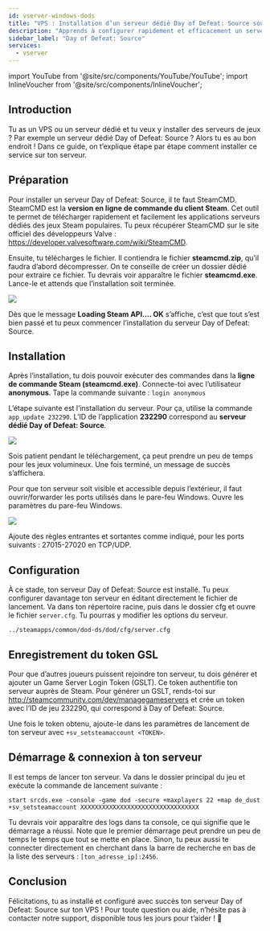 ```yaml
---
id: vserver-windows-dods
title: "VPS : Installation d’un serveur dédié Day of Defeat: Source sous Windows"
description: "Apprends à configurer rapidement et efficacement un serveur dédié Day of Defeat: Source sur ton VPS ou serveur dédié → Découvre-le maintenant"
sidebar_label: "Day of Defeat: Source"
services:
  - vserver
---
```


import YouTube from '@site/src/components/YouTube/YouTube';
import InlineVoucher from '@site/src/components/InlineVoucher';

## Introduction
Tu as un VPS ou un serveur dédié et tu veux y installer des serveurs de jeux ? Par exemple un serveur dédié Day of Defeat: Source ? Alors tu es au bon endroit ! Dans ce guide, on t’explique étape par étape comment installer ce service sur ton serveur.

<InlineVoucher />

## Préparation

Pour installer un serveur Day of Defeat: Source, il te faut SteamCMD. SteamCMD est la **version en ligne de commande du client Steam**. Cet outil te permet de télécharger rapidement et facilement les applications serveurs dédiés des jeux Steam populaires. Tu peux récupérer SteamCMD sur le site officiel des développeurs Valve : https://developer.valvesoftware.com/wiki/SteamCMD.

Ensuite, tu télécharges le fichier. Il contiendra le fichier **steamcmd.zip**, qu’il faudra d’abord décompresser. On te conseille de créer un dossier dédié pour extraire ce fichier. Tu devrais voir apparaître le fichier **steamcmd.exe**. Lance-le et attends que l’installation soit terminée.

![](https://screensaver01.zap-hosting.com/index.php/s/7Hib2ZgaYWTsRNE/preview)

Dès que le message **Loading Steam API.... OK** s’affiche, c’est que tout s’est bien passé et tu peux commencer l’installation du serveur Day of Defeat: Source.



## Installation

Après l’installation, tu dois pouvoir exécuter des commandes dans la **ligne de commande Steam (steamcmd.exe)**. Connecte-toi avec l’utilisateur **anonymous**. Tape la commande suivante : `login anonymous`

L’étape suivante est l’installation du serveur. Pour ça, utilise la commande `app_update 232290`. L’ID de l’application **232290** correspond au **serveur dédié Day of Defeat: Source**.

![](https://screensaver01.zap-hosting.com/index.php/s/cgMfJdL5DNNxjrf/preview)

Sois patient pendant le téléchargement, ça peut prendre un peu de temps pour les jeux volumineux. Une fois terminé, un message de succès s’affichera.

Pour que ton serveur soit visible et accessible depuis l’extérieur, il faut ouvrir/forwarder les ports utilisés dans le pare-feu Windows. Ouvre les paramètres du pare-feu Windows.

![](https://screensaver01.zap-hosting.com/index.php/s/EM32i73TLcn32Mc/preview)

Ajoute des règles entrantes et sortantes comme indiqué, pour les ports suivants : 27015-27020 en TCP/UDP.



## Configuration

À ce stade, ton serveur Day of Defeat: Source est installé. Tu peux configurer davantage ton serveur en éditant directement le fichier de lancement. Va dans ton répertoire racine, puis dans le dossier cfg et ouvre le fichier `server.cfg`. Tu pourras y modifier les options du serveur.

```
../steamapps/common/dod-ds/dod/cfg/server.cfg
```

## Enregistrement du token GSL

Pour que d’autres joueurs puissent rejoindre ton serveur, tu dois générer et ajouter un Game Server Login Token (GSLT). Ce token authentifie ton serveur auprès de Steam. Pour générer un GSLT, rends-toi sur http://steamcommunity.com/dev/managegameservers et crée un token avec l’ID de jeu 232290, qui correspond à Day of Defeat: Source.

Une fois le token obtenu, ajoute-le dans les paramètres de lancement de ton serveur avec `+sv_setsteamaccount <TOKEN>`.



## Démarrage & connexion à ton serveur

Il est temps de lancer ton serveur. Va dans le dossier principal du jeu et exécute la commande de lancement suivante :

```
start srcds.exe -console -game dod -secure +maxplayers 22 +map de_dust +sv_setsteamaccount XXXXXXXXXXXXXXXXXXXXXXXXXXXXXXXXX
```

Tu devrais voir apparaître des logs dans ta console, ce qui signifie que le démarrage a réussi. Note que le premier démarrage peut prendre un peu de temps le temps que tout se mette en place. Sinon, tu peux aussi te connecter directement en cherchant dans la barre de recherche en bas de la liste des serveurs : `[ton_adresse_ip]:2456`.


## Conclusion

Félicitations, tu as installé et configuré avec succès ton serveur Day of Defeat: Source sur ton VPS ! Pour toute question ou aide, n’hésite pas à contacter notre support, disponible tous les jours pour t’aider ! 🙂

<InlineVoucher />